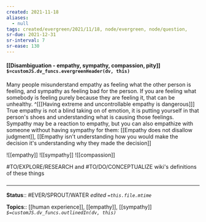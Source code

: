 ```yaml
---
created: 2021-11-18 
aliases:
  - null
tags: created/evergreen/2021/11/18, node/evergreen, node/question, 
sr-due: 2021-12-31
sr-interval: 7
sr-ease: 130
---
```


#### [[Disambiguation - empathy, sympathy, compassion, pity]] `$=customJS.dv_funcs.evergreenHeader(dv, this)`

Many people misunderstand empathy as feeling what the other person is feeling, and sympathy as feeling bad for the person. If you are feeling what somebody is feeling purely because they are feeling it, that can be unhealthy. 
^[[[Having extreme and uncontrollable empathy is dangerous]]]
True empathy is not a blind taking on of emotion, it is putting yourself in that person's shoes and understanding what is causing those feelings. Sympathy may be a reaction to empathy, but you can also empathize with someone without having sympathy for them:
[[Empathy does not disallow judgment]], [[Empathy isn't understanding how you would make the decision it's understanding why they made the decision]]

![[empathy]]
![[sympathy]]
![[compassion]]

#TO/EXPLORE/RESEARCH and #TO/DO/CONCEPTUALIZE wiki's definitions of these things
### <hr class="footnote"/>

**Status**:: #EVER/SPROUT/WATER 
*edited `=this.file.mtime`*

**Topics**:: [[human experience]], [[empathy]], [[sympathy]]
*`$=customJS.dv_funcs.outlinedIn(dv, this)`*
